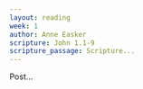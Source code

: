 ```yaml
---
layout: reading
week: 1
author: Anne Easker
scripture: John 1.1-9
scripture_passage: Scripture...
---
```


Post...

